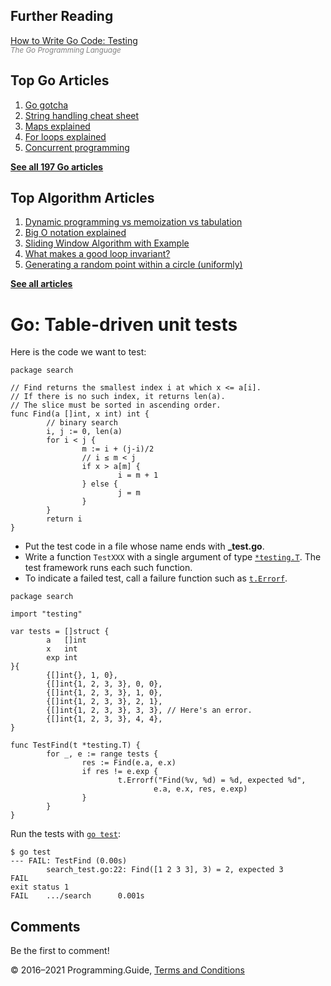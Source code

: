 <span class="underline"></span>

<span class="underline"></span>

Further Reading
---------------

[How to Write Go Code: Testing](https://golang.org/doc/code.html#Testing)  
<span style="color: grey; font-style: italic; font-size: smaller">The Go Programming Language</span>

Top Go Articles
---------------

1.  [Go gotcha](go-gotcha.html)
2.  [String handling cheat sheet](string-functions-reference-cheat-sheet.html)
3.  [Maps explained](maps-explained.html)
4.  [For loops explained](for-loop.html)
5.  [Concurrent programming](go-concurrency-tutorial.html)

[**See all 197 Go articles**](index.html)

<span class="underline"></span>

Top Algorithm Articles
----------------------

1.  [Dynamic programming vs memoization vs tabulation](../dynamic-programming-vs-memoization-vs-tabulation.html)
2.  [Big O notation explained](../big-o-notation-explained.html)
3.  [Sliding Window Algorithm with Example](../sliding-window-example.html)
4.  [What makes a good loop invariant?](../what-makes-a-good-loop-invariant.html)
5.  [Generating a random point within a circle (uniformly)](../random-point-within-circle.html)

[**See all articles**](../index.html)

Go: Table-driven unit tests
===========================

Here is the code we want to test:

    package search

    // Find returns the smallest index i at which x <= a[i].
    // If there is no such index, it returns len(a).
    // The slice must be sorted in ascending order.
    func Find(a []int, x int) int {
            // binary search
            i, j := 0, len(a)
            for i < j {
                    m := i + (j-i)/2
                    // i ≤ m < j
                    if x > a[m] {
                            i = m + 1
                    } else {
                            j = m
                    }
            }
            return i
    }

-   Put the test code in a file whose name ends with **\_test.go**.
-   Write a function `TestXXX` with a single argument of type [`*testing.T`](https://golang.org/pkg/testing/#T). The test framework runs each such function.
-   To indicate a failed test, call a failure function such as [`t.Errorf`](https://golang.org/pkg/testing/#T.Errorf).

<!-- -->

    package search

    import "testing"

    var tests = []struct {
            a   []int
            x   int
            exp int
    }{
            {[]int{}, 1, 0},
            {[]int{1, 2, 3, 3}, 0, 0},
            {[]int{1, 2, 3, 3}, 1, 0},
            {[]int{1, 2, 3, 3}, 2, 1},
            {[]int{1, 2, 3, 3}, 3, 3}, // Here's an error.
            {[]int{1, 2, 3, 3}, 4, 4},
    }

    func TestFind(t *testing.T) {
            for _, e := range tests {
                    res := Find(e.a, e.x)
                    if res != e.exp {
                            t.Errorf("Find(%v, %d) = %d, expected %d",
                                    e.a, e.x, res, e.exp)
                    }
            }
    }

Run the tests with [`go test`](https://golang.org/cmd/go/#hdr-Test_packages):

    $ go test
    --- FAIL: TestFind (0.00s)
            search_test.go:22: Find([1 2 3 3], 3) = 2, expected 3
    FAIL
    exit status 1
    FAIL    .../search      0.001s

Comments
--------

Be the first to comment!

© 2016–2021 Programming.Guide, [Terms and Conditions](../terms-and-conditions.html)
